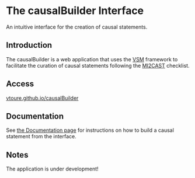 # The causalBuilder Interface

An intuitive interface for the creation of causal statements.

## Introduction
The causalBuilder is a web application that uses the [VSM](https://github.com/vsmjs/) framework to facilitate the curation of causal statements following the [MI2CAST](https://github.com/vtoure/MI2CAST) checklist.

## Access
[vtoure.github.io/causalBuilder](https://vtoure.github.io/causalBuilder)

## Documentation
See [the Documentation page](documentation.md) for instructions on how to build a causal statement from the interface.

## Notes
The application is under development!
